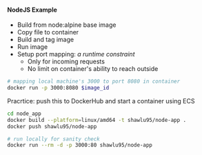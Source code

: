 #### NodeJS Example

- Build from node:alpine base image
- Copy file to container
- Build and tag image
- Run image
- Setup port mapping: _a runtime constraint_
  - Only for incoming requests
  - No limit on container's ability to reach outside

```bash
# mapping local machine's 3000 to port 8080 in container
docker run -p 3000:8080 $image_id
```

Pracrtice: push this to DockerHub and start a container using ECS

```bash
cd node_app
docker build --platform=linux/amd64 -t shawlu95/node-app .
docker push shawlu95/node-app

# run locally for sanity check
docker run --rm -d -p 3000:80 shawlu95/node-app
```
